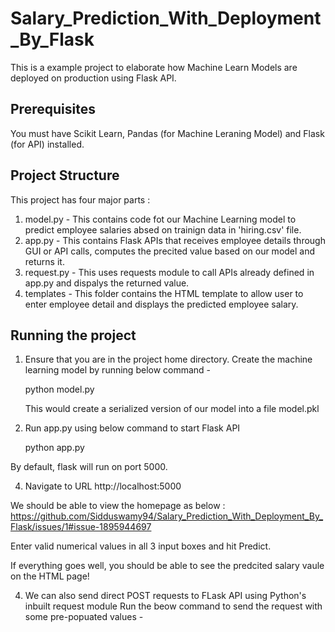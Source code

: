 # Salary_Prediction_With_Deployment_By_Flask
This is a example project to elaborate how Machine Learn Models are deployed on production using Flask API.

## Prerequisites
You must have Scikit Learn, Pandas (for Machine Leraning Model) and Flask (for API) installed.

## Project Structure
This project has four major parts :

1. model.py - This contains code fot our Machine Learning model to predict employee salaries absed on trainign data in 'hiring.csv' file.
2. app.py - This contains Flask APIs that receives employee details through GUI or API calls, computes the precited value based on our model and returns it.
3. request.py - This uses requests module to call APIs already defined in app.py and dispalys the returned value.
4. templates - This folder contains the HTML template to allow user to enter employee detail and displays the predicted employee salary.
   
## Running the project
1. Ensure that you are in the project home directory. Create the machine learning model by running below command -

   python model.py

   This would create a serialized version of our model into a file model.pkl

2. Run app.py using below command to start Flask API

   python app.py
   
By default, flask will run on port 5000.

4. Navigate to URL http://localhost:5000

We should be able to view the homepage as below : https://github.com/Sidduswamy94/Salary_Prediction_With_Deployment_By_Flask/issues/1#issue-1895944697

Enter valid numerical values in all 3 input boxes and hit Predict.

If everything goes well, you should be able to see the predcited salary vaule on the HTML page! 

4. We can also send direct POST requests to FLask API using Python's inbuilt request module Run the beow command to send the request with some pre-popuated values -
